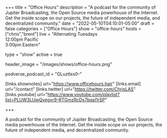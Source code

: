 +++
title = "Office Hours"
description = "A podcast for the community of Jupiter Broadcasting, the Open Source media powerhouse of the Internet. Get the inside scope on our projects, the future of independent media, and decentralized community."
date = "2022-05-10T04:10:01-05:00"
draft = false
categories = ["Office Hours"]
show = "office-hours"
hosts = ["chris","brent"]
live = "Alternating Tuesdays<br>12:00pm Pacific<br>3:00pm Eastern"

type = "show"
active = true

header_image = "/images/shows/office-hours.png"

podverse_podcast_id = "GLuztlxs0-"

[links.shownotes]
  url="https://www.officehours.hair"
[links.email]
  url="/contact"
[links.twitter]
  url="https://twitter.com/ChrisLAS"
[links.youtube]
  url="https://www.youtube.com/playlist?list=PLUW3LUwQvegxr9-RTGmzRcDs7bqsI1rSP"

+++

A podcast for the community of Jupiter Broadcasting, the Open Source media powerhouse of the Internet. Get the inside scope on our projects, the future of independent media, and decentralized community.
